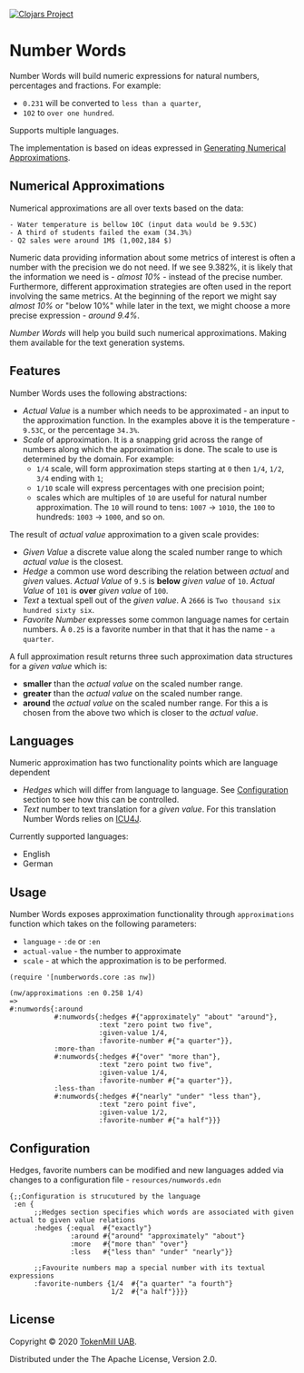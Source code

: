 [![Clojars Project](https://img.shields.io/clojars/v/numberwords.svg)](https://clojars.org/numberwords)

# Number Words

Number Words will build numeric expressions for natural numbers, percentages and fractions. For example:

* `0.231` will be converted to `less than a quarter`,
* `102` to `over one hundred`.

Supports multiple languages.

The implementation is based on ideas expressed in [Generating Numerical Approximations](https://www.mitpressjournals.org/doi/full/10.1162/COLI_a_00086).

## Numerical Approximations


Numerical approximations are all over texts based on the data:

```
- Water temperature is bellow 10C (input data would be 9.53C)
- A third of students failed the exam (34.3%)
- Q2 sales were around 1M$ (1,002,184 $)
```

Numeric data providing information about some metrics of interest is often a number with the precision we do not need. If we see 9.382%, it is likely that the information we need is - *almost 10%* - instead of the precise number. Furthermore, different approximation strategies are often used in the report involving the same metrics. At the beginning of the report we might say *almost 10%* or "below 10%" while later in the text, we might choose a more precise expression - *around 9.4%*.

*Number Words* will help you build such numerical approximations. Making them available for the text generation systems.

## Features

Number Words uses the following abstractions:
* *Actual Value* is a number which needs to be approximated - an input to the approximation function. In the examples above it is the temperature - `9.53C`, or the percentage `34.3%`.
* *Scale* of approximation. It is a snapping grid across the range of numbers along which the approximation is done. The scale to use is determined by the domain. For example:
  * `1/4` scale, will form approximation steps starting at `0` then `1/4`, `1/2`, `3/4` ending with `1`;
  * `1/10` scale will express percentages with one precision point;
  * scales which are multiples of `10` are useful for natural number approximation. The `10` will round to tens: `1007` -> `1010`, the `100` to hundreds: `1003` -> `1000`, and so on.
  
The result of *actual value* approximation to a given scale provides:
* *Given Value* a discrete value along the scaled number range to which *actual value* is the closest.
* *Hedge* a common use word describing the relation between *actual* and *given* values. 
  *Actual Value* of `9.5` is **below** *given value* of `10`.
  *Actual Value* of `101` is **over** *given value* of `100`.
* *Text* a textual spell out of the *given value*. A `2666` is `Two thousand six hundred sixty six`.
* *Favorite Number* expresses some common language names for certain numbers. A `0.25` is a favorite number in that that it has the name - `a quarter`.

A full approximation result returns three such approximation data structures for a *given value* which is:
* **smaller** than the *actual value* on the scaled number range. 
* **greater** than the *actual value* on the scaled number range. 
* **around** the *actual value* on the scaled number range. For this a is chosen from the above two which is closer to the *actual value*.
  
## Languages

Numeric approximation has two functionality points which are language dependent
* *Hedges* which will differ from language to language. See [Configuration]() section to see how this can be controlled.
* *Text* number to text translation for a *given value*. For this translation Number Words relies on [ICU4J](https://unicode-org.github.io/icu-docs/apidoc/released/icu4j/).

Currently supported languages:
* English
* German
  
## Usage

Number Words exposes approximation functionality through `approximations` function which takes on the following parameters:
* `language` - `:de` or `:en`
* `actual-value` - the number to approximate
* `scale` - at which the approximation is to be performed.

```
(require '[numberwords.core :as nw])

(nw/approximations :en 0.258 1/4)
=>
#:numwords{:around
           #:numwords{:hedges #{"approximately" "about" "around"},
                      :text "zero point two five",
                      :given-value 1/4,
                      :favorite-number #{"a quarter"}},
           :more-than
           #:numwords{:hedges #{"over" "more than"},
                      :text "zero point two five",
                      :given-value 1/4,
                      :favorite-number #{"a quarter"}},
           :less-than
           #:numwords{:hedges #{"nearly" "under" "less than"},
                      :text "zero point five",
                      :given-value 1/2,
                      :favorite-number #{"a half"}}}
```

## Configuration

Hedges, favorite numbers can be modified and new languages added via changes to a configuration file - `resources/numwords.edn`

```
{;;Configuration is strucutured by the language 
 :en {
      ;;Hedges section specifies which words are associated with given actual to given value relations
      :hedges {:equal  #{"exactly"}
               :around #{"around" "approximately" "about"}
               :more   #{"more than" "over"}
               :less   #{"less than" "under" "nearly"}}
      
      ;;Favourite numbers map a special number with its textual expressions
      :favorite-numbers {1/4  #{"a quarter" "a fourth"}
                         1/2  #{"a half"}}}}
```

## License

Copyright &copy; 2020 [TokenMill UAB](http://www.tokenmill.ai).

Distributed under the The Apache License, Version 2.0.
